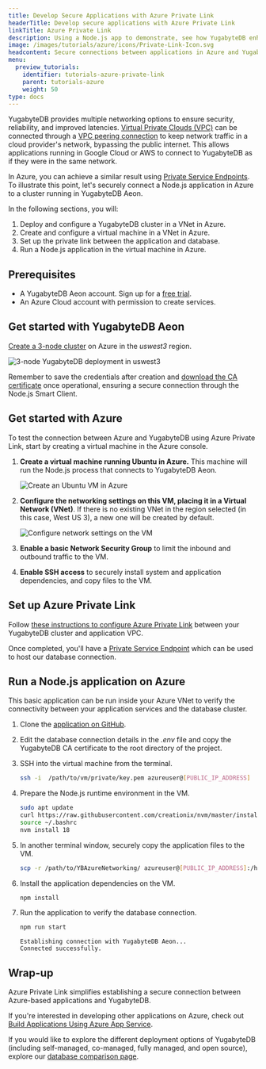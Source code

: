 ```yaml
---
title: Develop Secure Applications with Azure Private Link
headerTitle: Develop secure applications with Azure Private Link
linkTitle: Azure Private Link
description: Using a Node.js app to demonstrate, see how YugabyteDB enhances Azure connectivity with Azure Private Service Endpoints.
image: /images/tutorials/azure/icons/Private-Link-Icon.svg
headcontent: Secure connections between applications in Azure and YugabyteDB
menu:
  preview_tutorials:
    identifier: tutorials-azure-private-link
    parent: tutorials-azure
    weight: 50
type: docs
---
```


YugabyteDB provides multiple networking options to ensure security, reliability, and improved latencies. [Virtual Private Clouds (VPC)](../../../yugabyte-cloud/cloud-basics/cloud-vpcs/) can be connected through a [VPC peering connection](../../../yugabyte-cloud/cloud-basics/cloud-vpcs/cloud-add-peering/) to keep network traffic in a cloud provider's network, bypassing the public internet. This allows applications running in Google Cloud or AWS to connect to YugabyteDB as if they were in the same network.

In Azure, you can achieve a similar result using [Private Service Endpoints](../../../yugabyte-cloud/cloud-basics/cloud-vpcs/cloud-add-endpoint/). To illustrate this point, let's securely connect a Node.js application in Azure to a cluster running in YugabyteDB Aeon.

In the following sections, you will:

1. Deploy and configure a YugabyteDB cluster in a VNet in Azure.
1. Create and configure a virtual machine in a VNet in Azure.
1. Set up the private link between the application and database.
1. Run a Node.js application in the virtual machine in Azure.

## Prerequisites

- A YugabyteDB Aeon account. Sign up for a [free trial](https://cloud.yugabyte.com/signup/).
- An Azure Cloud account with permission to create services.

## Get started with YugabyteDB Aeon

[Create a 3-node cluster](../../../yugabyte-cloud/cloud-basics/create-clusters/create-single-region/) on Azure in the _uswest3_ region.

![3-node YugabyteDB deployment in uswest3](/images/tutorials/azure/azure-private-link/yb-deployment.png "3-node YugabyteDB deployment in uswest3")

Remember to save the credentials after creation and [download the CA certificate](../../build-apps/cloud-add-ip/#download-your-cluster-certificate) once operational, ensuring a secure connection through the Node.js Smart Client.

## Get started with Azure

To test the connection between Azure and YugabyteDB using Azure Private Link, start by creating a virtual machine in the Azure console.

1. **Create a virtual machine running Ubuntu in Azure.** This machine will run the Node.js process that connects to YugabyteDB Aeon.

    ![Create an Ubuntu VM in Azure](/images/tutorials/azure/azure-private-link/azure-create-vm.png "Create an Ubuntu VM in Azure")

1. **Configure the networking settings on this VM, placing it in a Virtual Network (VNet)**. If there is no existing VNet in the region selected (in this case, West US 3), a new one will be created by default.

    ![Configure network settings on the VM](/images/tutorials/azure/azure-private-link/azure-networking.png "Configure network settings on the VM")

1. **Enable a basic Network Security Group** to limit the inbound and outbound traffic to the VM.
1. **Enable SSH access** to securely install system and application dependencies, and copy files to the VM.

## Set up Azure Private Link

Follow [these instructions to configure Azure Private Link](../../../yugabyte-cloud/cloud-basics/cloud-vpcs/managed-endpoint-azure/) between your YugabyteDB cluster and application VPC.

Once completed, you'll have a [Private Service Endpoint](../../../yugabyte-cloud/cloud-basics/cloud-vpcs/cloud-add-endpoint/) which can be used to host our database connection.

## Run a Node.js application on Azure

This basic application can be run inside your Azure VNet to verify the connectivity between your application services and the database cluster.

1. Clone the [application on GitHub](https://github.com/YugabyteDB-Samples/yugabytedb-azure-private-link-demo-nodejs).
1. Edit the database connection details in the _.env_ file and copy the YugabyteDB CA certificate to the root directory of the project.
1. SSH into the virtual machine from the terminal.

    ```sh
    ssh -i  /path/to/vm/private/key.pem azureuser@[PUBLIC_IP_ADDRESS]
    ```

1. Prepare the Node.js runtime environment in the VM.

    ```sh
    sudo apt update
    curl https://raw.githubusercontent.com/creationix/nvm/master/install.sh | bash
    source ~/.bashrc
    nvm install 18
    ```

1. In another terminal window, securely copy the application files to the VM.

    ```sh
    scp -r /path/to/YBAzureNetworking/ azureuser@[PUBLIC_IP_ADDRESS]:/home/azureuser
    ```

1. Install the application dependencies on the VM.

    ```sh
    npm install
    ```

1. Run the application to verify the database connection.

    ```sh
    npm run start
    ```

    ```output
    Establishing connection with YugabyteDB Aeon...
    Connected successfully.
    ```

## Wrap-up

Azure Private Link simplifies establishing a secure connection between Azure-based applications and YugabyteDB.

If you're interested in developing other applications on Azure, check out [Build Applications Using Azure App Service](/preview/tutorials/azure/azure-app-service/).

If you would like to explore the different deployment options of YugabyteDB (including self-managed, co-managed, fully managed, and open source), explore our [database comparison page](https://www.yugabyte.com/compare-products/).
